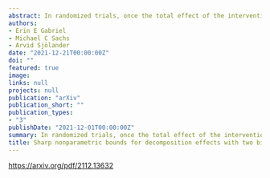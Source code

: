 ```yaml
---
abstract: In randomized trials, once the total effect of the intervention has been estimated, it is often of interest to explore mechanistic effects through mediators along the causal pathway between the randomized treatment and the outcome. In the setting with two sequential mediators, there are a variety of decompositions of the total risk difference into mediation effects. We derive sharp and valid bounds for a number of mediation effects in the setting of two sequential mediators both with unmeasured confounding with the outcome. We provide five such bounds in the main text corresponding to two different decompositions of the total effect, as well as the controlled direct effect, with an additional thirty novel bounds provided in the supplementary materials corresponding to the terms of twenty-four four-way decompositions. We also show that, although it may seem that one can produce sharp bounds by adding or subtracting the limits of the sharp bounds for terms in a decomposition, this almost always produces valid, but not sharp bounds that can even be completely noninformative. We investigate the properties of the bounds by simulating random probability distributions under our causal model and illustrate how they are interpreted in a real data example. 
authors:
- Erin E Gabriel
- Michael C Sachs
- Arvid Sjölander
date: "2021-12-21T00:00:00Z"
doi: ""
featured: true
image:
links: null
projects: null
publication: "arXiv"
publication_short: ""
publication_types:
- "3"
publishDate: "2021-12-01T00:00:00Z"
summary: In randomized trials, once the total effect of the intervention has been estimated, it is often of interest to explore mechanistic effects through mediators along the causal pathway between the randomized treatment and the outcome. In the setting with two sequential mediators, there are a variety of decompositions of the total risk difference into mediation effects. We derive sharp and valid bounds for a number of mediation effects in the setting of two sequential mediators both with unmeasured confounding with the outcome. We provide five such bounds in the main text corresponding to two different decompositions of the total effect, as well as the controlled direct effect, with an additional thirty novel bounds provided in the supplementary materials corresponding to the terms of twenty-four four-way decompositions. We also show that, although it may seem that one can produce sharp bounds by adding or subtracting the limits of the sharp bounds for terms in a decomposition, this almost always produces valid, but not sharp bounds that can even be completely noninformative. We investigate the properties of the bounds by simulating random probability distributions under our causal model and illustrate how they are interpreted in a real data example. 
title: Sharp nonparametric bounds for decomposition effects with two binary mediators
---
```


https://arxiv.org/pdf/2112.13632

